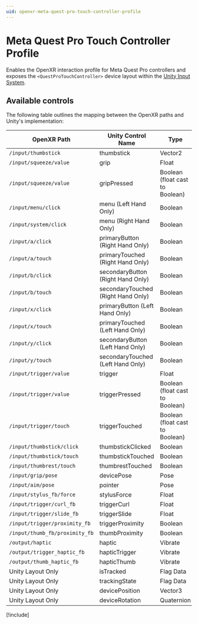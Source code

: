 ```yaml
---
uid: openxr-meta-quest-pro-touch-controller-profile
---
```

# Meta Quest Pro Touch Controller Profile

Enables the OpenXR interaction profile for Meta Quest Pro controllers and exposes the `<QuestProTouchController>` device layout within the [Unity Input System](xref:input-system-index).

## Available controls

The following table outlines the mapping between the OpenXR paths and Unity's implementation:

| OpenXR Path | Unity Control Name | Type |
|----|----|----|
|`/input/thumbstick`| thumbstick | Vector2 |
|`/input/squeeze/value`| grip | Float |
|`/input/squeeze/value`| gripPressed | Boolean (float cast to Boolean) |
|`/input/menu/click`| menu (Left Hand Only)| Boolean |
|`/input/system/click`| menu (Right Hand Only)| Boolean |
|`/input/a/click`| primaryButton (Right Hand Only) | Boolean |
|`/input/a/touch`| primaryTouched (Right Hand Only) | Boolean |
|`/input/b/click`| secondaryButton (Right Hand Only) | Boolean |
|`/input/b/touch`| secondaryTouched (Right Hand Only) | Boolean |
|`/input/x/click`| primaryButton (Left Hand Only) | Boolean |
|`/input/x/touch`| primaryTouched (Left Hand Only) | Boolean |
|`/input/y/click`| secondaryButton (Left Hand Only) | Boolean |
|`/input/y/touch`| secondaryTouched (Left Hand Only) | Boolean |
|`/input/trigger/value`| trigger | Float |
|`/input/trigger/value`| triggerPressed | Boolean (float cast to Boolean) |
|`/input/trigger/touch`| triggerTouched| Boolean (float cast to Boolean) |
|`/input/thumbstick/click`| thumbstickClicked | Boolean |
|`/input/thumbstick/touch`| thumbstickTouched | Boolean |
|`/input/thumbrest/touch`| thumbrestTouched | Boolean |
|`/input/grip/pose` | devicePose | Pose |
|`/input/aim/pose` | pointer | Pose |
|`/input/stylus_fb/force` | stylusForce | Float |
|`/input/trigger/curl_fb` | triggerCurl | Float |
|`/input/trigger/slide_fb` | triggerSlide | Float |
|`/input/trigger/proximity_fb` | triggerProximity | Boolean |
|`/input/thumb_fb/proximity_fb` | thumbProximity | Boolean |
|`/output/haptic` | haptic | Vibrate |
|`/output/trigger_haptic_fb` | hapticTrigger | Vibrate |
|`/output/thumb_haptic_fb` | hapticThumb | Vibrate |
| Unity Layout Only  | isTracked | Flag Data |
| Unity Layout Only  | trackingState | Flag Data |
| Unity Layout Only  | devicePosition | Vector3 |
| Unity Layout Only  | deviceRotation | Quaternion |

[!include[](snippets/unity-layout.md)]
